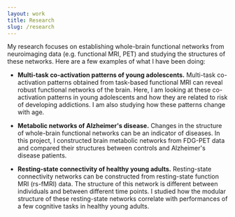 ```yaml
---
layout: work
title: Research
slug: /research
---
```

My research focuses on establishing whole-brain functional networks from
neuroimaging data (e.g. functional MRI, PET) and studying the structures of these networks.
Here are a few examples of what I have been doing:

  - **Multi-task co-activation patterns of young adolescents.**
    Multi-task co-activation patterns obtained from task-based functional MRI can reveal robust functional networks of the brain.
    Here, I am looking at these co-activation patterns in young adolescents and how they are related to risk of developing addictions. I am also studying how these patterns change with age.

  - **Metabolic networks of Alzheimer's disease.**
    Changes in the structure of whole-brain functional networks can be an indicator of diseases. In this project, I constructed
    brain metabolic networks from FDG-PET data and compared their structures between controls and Alzheimer's disease patients.
    
  - **Resting-state connectivity of healthy young adults.**
    Resting-state connectivity networks can be constructed from resting-state function MRI (rs-fMRI) data. The structure of this network
    is different between individuals and between different time points. I studied how the modular structure of these resting-state networks correlate with
    performances of a few cognitive tasks in healthy young adults.

<br />
<br />
